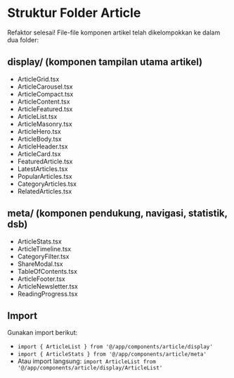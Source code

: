 # Struktur Folder Article

Refaktor selesai! File-file komponen artikel telah dikelompokkan ke dalam dua folder:

## display/ (komponen tampilan utama artikel)
- ArticleGrid.tsx
- ArticleCarousel.tsx
- ArticleCompact.tsx
- ArticleContent.tsx
- ArticleFeatured.tsx
- ArticleList.tsx
- ArticleMasonry.tsx
- ArticleHero.tsx
- ArticleBody.tsx
- ArticleHeader.tsx
- ArticleCard.tsx
- FeaturedArticle.tsx
- LatestArticles.tsx
- PopularArticles.tsx
- CategoryArticles.tsx
- RelatedArticles.tsx

## meta/ (komponen pendukung, navigasi, statistik, dsb)
- ArticleStats.tsx
- ArticleTimeline.tsx
- CategoryFilter.tsx
- ShareModal.tsx
- TableOfContents.tsx
- ArticleFooter.tsx
- ArticleNewsletter.tsx
- ReadingProgress.tsx

## Import
Gunakan import berikut:
- `import { ArticleList } from '@/app/components/article/display'`
- `import { ArticleStats } from '@/app/components/article/meta'`
- Atau import langsung: `import ArticleList from '@/app/components/article/display/ArticleList'` 